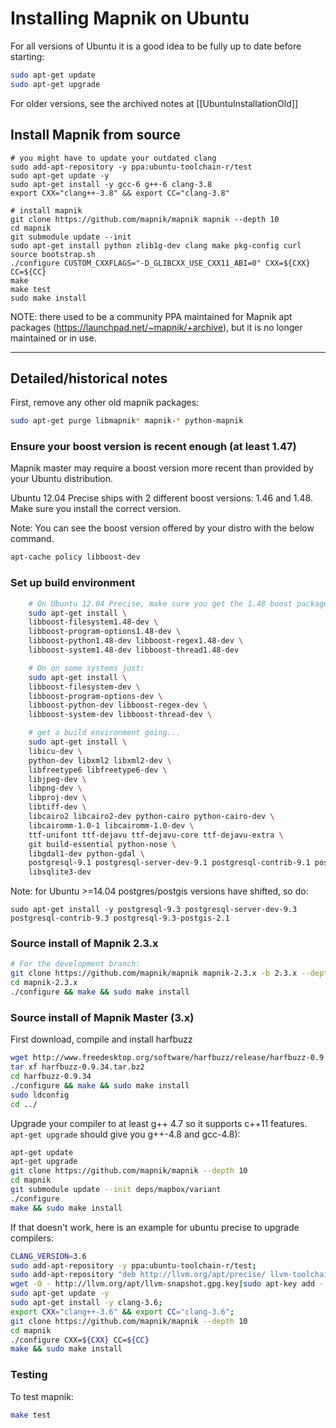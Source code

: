 # Installing Mapnik on Ubuntu

For all versions of Ubuntu it is a good idea to be fully up to date before starting:

```sh
sudo apt-get update
sudo apt-get upgrade
```

For older versions, see the archived notes at [[UbuntuInstallationOld]]

## Install Mapnik from source

```
# you might have to update your outdated clang
sudo add-apt-repository -y ppa:ubuntu-toolchain-r/test
sudo apt-get update -y
sudo apt-get install -y gcc-6 g++-6 clang-3.8
export CXX="clang++-3.8" && export CC="clang-3.8"

# install mapnik
git clone https://github.com/mapnik/mapnik mapnik --depth 10
cd mapnik
git submodule update --init
sudo apt-get install python zlib1g-dev clang make pkg-config curl
source bootstrap.sh
./configure CUSTOM_CXXFLAGS="-D_GLIBCXX_USE_CXX11_ABI=0" CXX=${CXX} CC=${CC}
make
make test
sudo make install

```

NOTE: there used to be a community PPA maintained for Mapnik apt packages (https://launchpad.net/~mapnik/+archive), but it is no longer maintained or in use.

----

## Detailed/historical notes

First, remove any other old mapnik packages:

```sh
sudo apt-get purge libmapnik* mapnik-* python-mapnik
```

### Ensure your boost version is recent enough (at least 1.47)

Mapnik master may require a boost version more recent than provided by your Ubuntu distribution. 

Ubuntu 12.04 Precise ships with 2 different boost versions: 1.46 and 1.48. Make sure you install the correct version.

Note: You can see the boost version offered by your distro with the below command.

```sh
apt-cache policy libboost-dev
```

### Set up build environment

```sh
    # On Ubuntu 12.04 Precise, make sure you get the 1.48 boost packages:
    sudo apt-get install \
    libboost-filesystem1.48-dev \
    libboost-program-options1.48-dev \
    libboost-python1.48-dev libboost-regex1.48-dev \
    libboost-system1.48-dev libboost-thread1.48-dev

    # On on some systems just:
    sudo apt-get install \
    libboost-filesystem-dev \
    libboost-program-options-dev \
    libboost-python-dev libboost-regex-dev \
    libboost-system-dev libboost-thread-dev \

    # get a build environment going...
    sudo apt-get install \
    libicu-dev \
    python-dev libxml2 libxml2-dev \
    libfreetype6 libfreetype6-dev \
    libjpeg-dev \
    libpng-dev \
    libproj-dev \
    libtiff-dev \
    libcairo2 libcairo2-dev python-cairo python-cairo-dev \
    libcairomm-1.0-1 libcairomm-1.0-dev \
    ttf-unifont ttf-dejavu ttf-dejavu-core ttf-dejavu-extra \
    git build-essential python-nose \
    libgdal1-dev python-gdal \
    postgresql-9.1 postgresql-server-dev-9.1 postgresql-contrib-9.1 postgresql-9.1-postgis \
    libsqlite3-dev
```

Note: for Ubuntu >=14.04 postgres/postgis versions have shifted, so do:

```
sudo apt-get install -y postgresql-9.3 postgresql-server-dev-9.3 postgresql-contrib-9.3 postgresql-9.3-postgis-2.1
```

### Source install of Mapnik 2.3.x

```sh
# For the development branch:
git clone https://github.com/mapnik/mapnik mapnik-2.3.x -b 2.3.x --depth 10
cd mapnik-2.3.x
./configure && make && sudo make install
```

### Source install of Mapnik Master (3.x)

First download, compile and install harfbuzz
```sh
wget http://www.freedesktop.org/software/harfbuzz/release/harfbuzz-0.9.34.tar.bz2
tar xf harfbuzz-0.9.34.tar.bz2
cd harfbuzz-0.9.34
./configure && make && sudo make install
sudo ldconfig
cd ../
```

Upgrade your compiler to at least g++ 4.7 so it supports c++11 features. <br>`apt-get upgrade` should give you g++-4.8 and gcc-4.8):
```sh
apt-get update
apt-get upgrade
git clone https://github.com/mapnik/mapnik --depth 10
cd mapnik
git submodule update --init deps/mapbox/variant
./configure
make && sudo make install
```

If that doesn't work, here is an example for ubuntu precise to upgrade compilers:

```sh
CLANG_VERSION=3.6
sudo add-apt-repository -y ppa:ubuntu-toolchain-r/test;
sudo add-apt-repository "deb http://llvm.org/apt/precise/ llvm-toolchain-precise-${CLANG_VERSION} main";
wget -O - http://llvm.org/apt/llvm-snapshot.gpg.key|sudo apt-key add -
sudo apt-get update -y
sudo apt-get install -y clang-3.6;
export CXX="clang++-3.6" && export CC="clang-3.6";
git clone https://github.com/mapnik/mapnik --depth 10
cd mapnik
./configure CXX=${CXX} CC=${CC}
make && sudo make install
```





### Testing

To test mapnik:

```sh
make test
```